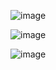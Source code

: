 ![image](https://user-images.githubusercontent.com/11095906/67636047-b0847b80-f8cc-11e9-8207-f99e1897a26a.png)

![image](https://user-images.githubusercontent.com/11095906/67636054-bda16a80-f8cc-11e9-9681-55fa541483af.png)

![image](https://user-images.githubusercontent.com/11095906/67636059-cd20b380-f8cc-11e9-8047-40683145d053.png)
